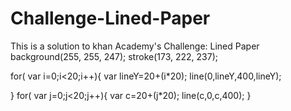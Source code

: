 # Challenge-Lined-Paper
This is a  solution to khan Academy's Challenge: Lined Paper
background(255, 255, 247);
stroke(173, 222, 237);



for( var i=0;i<20;i++){
var lineY=20+(i*20);
line(0,lineY,400,lineY);

}
for( var j=0;j<20;j++){
    var c=20+(j*20);
    line(c,0,c,400);
}
